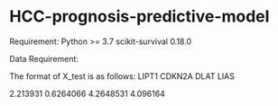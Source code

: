 # HCC-prognosis-predictive-model

Requirement:
    Python >= 3.7
    scikit-survival 0.18.0
    
    
 Data Requirement:
     

The format of X_test is as follows:
  LIPT1	CDKN2A	DLAT	LIAS
  
2.213931	0.6264066	4.2648531	4.096164




    
  
 

